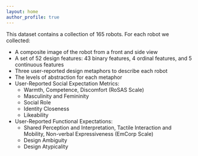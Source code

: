 ```yaml
---
layout: home
author_profile: true
---
```


This dataset contains a collection of 165 robots. For each robot we collected:

* A composite image of the robot from a front and side view
* A set of 52 design features: 43 binary features, 4 ordinal features, and 5 continuous features
* Three user-reported design metaphors to describe each robot
* The levels of abstraction for each metaphor
* User-Reported Social Expectation Metrics:
    * Warmth, Competence, Discomfort (RoSAS Scale)
    * Masculinity and Femininity
    * Social Role
    * Identity Closeness
    * Likeability
* User-Reported Functional Expectations:
    * Shared Perception and Interpretation, Tactile Interaction and Mobility, Non-verbal Expressiveness (EmCorp Scale)
    * Design Ambiguity
    * Design Atypicality

